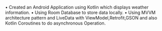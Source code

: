 • Created an Android Application using Kotlin which displays weather information.
• Using Room Database to store data locally.
• Using MVVM architecture pattern and LiveData with ViewModel,Retrofit,GSON and also Kotlin Coroutines to do asynchronous Operation.
